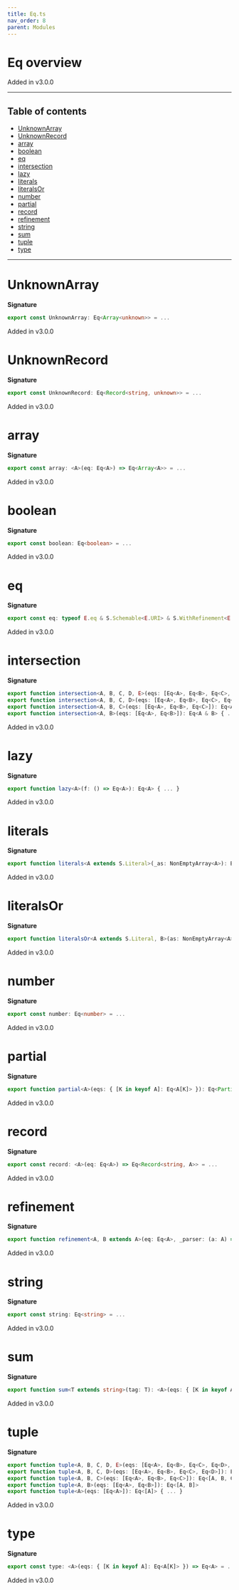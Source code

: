```yaml
---
title: Eq.ts
nav_order: 8
parent: Modules
---
```


# Eq overview

Added in v3.0.0

---

<h2 class="text-delta">Table of contents</h2>

- [UnknownArray](#unknownarray)
- [UnknownRecord](#unknownrecord)
- [array](#array)
- [boolean](#boolean)
- [eq](#eq)
- [intersection](#intersection)
- [lazy](#lazy)
- [literals](#literals)
- [literalsOr](#literalsor)
- [number](#number)
- [partial](#partial)
- [record](#record)
- [refinement](#refinement)
- [string](#string)
- [sum](#sum)
- [tuple](#tuple)
- [type](#type)

---

# UnknownArray

**Signature**

```ts
export const UnknownArray: Eq<Array<unknown>> = ...
```

Added in v3.0.0

# UnknownRecord

**Signature**

```ts
export const UnknownRecord: Eq<Record<string, unknown>> = ...
```

Added in v3.0.0

# array

**Signature**

```ts
export const array: <A>(eq: Eq<A>) => Eq<Array<A>> = ...
```

Added in v3.0.0

# boolean

**Signature**

```ts
export const boolean: Eq<boolean> = ...
```

Added in v3.0.0

# eq

**Signature**

```ts
export const eq: typeof E.eq & S.Schemable<E.URI> & S.WithRefinement<E.URI> = ...
```

Added in v3.0.0

# intersection

**Signature**

```ts
export function intersection<A, B, C, D, E>(eqs: [Eq<A>, Eq<B>, Eq<C>, Eq<D>, Eq<E>]): Eq<A & B & C & D & E>
export function intersection<A, B, C, D>(eqs: [Eq<A>, Eq<B>, Eq<C>, Eq<D>]): Eq<A & B & C & D>
export function intersection<A, B, C>(eqs: [Eq<A>, Eq<B>, Eq<C>]): Eq<A & B & C>
export function intersection<A, B>(eqs: [Eq<A>, Eq<B>]): Eq<A & B> { ... }
```

Added in v3.0.0

# lazy

**Signature**

```ts
export function lazy<A>(f: () => Eq<A>): Eq<A> { ... }
```

Added in v3.0.0

# literals

**Signature**

```ts
export function literals<A extends S.Literal>(_as: NonEmptyArray<A>): Eq<A> { ... }
```

Added in v3.0.0

# literalsOr

**Signature**

```ts
export function literalsOr<A extends S.Literal, B>(as: NonEmptyArray<A>, eq: Eq<B>): Eq<A | B> { ... }
```

Added in v3.0.0

# number

**Signature**

```ts
export const number: Eq<number> = ...
```

Added in v3.0.0

# partial

**Signature**

```ts
export function partial<A>(eqs: { [K in keyof A]: Eq<A[K]> }): Eq<Partial<A>> { ... }
```

Added in v3.0.0

# record

**Signature**

```ts
export const record: <A>(eq: Eq<A>) => Eq<Record<string, A>> = ...
```

Added in v3.0.0

# refinement

**Signature**

```ts
export function refinement<A, B extends A>(eq: Eq<A>, _parser: (a: A) => Either<string, B>): Eq<B> { ... }
```

Added in v3.0.0

# string

**Signature**

```ts
export const string: Eq<string> = ...
```

Added in v3.0.0

# sum

**Signature**

```ts
export function sum<T extends string>(tag: T): <A>(eqs: { [K in keyof A]: Eq<A[K] & Record<T, K>> }) => Eq<A[keyof A]> { ... }
```

Added in v3.0.0

# tuple

**Signature**

```ts
export function tuple<A, B, C, D, E>(eqs: [Eq<A>, Eq<B>, Eq<C>, Eq<D>, Eq<E>]): Eq<[A, B, C, D, E]>
export function tuple<A, B, C, D>(eqs: [Eq<A>, Eq<B>, Eq<C>, Eq<D>]): Eq<[A, B, C, D]>
export function tuple<A, B, C>(eqs: [Eq<A>, Eq<B>, Eq<C>]): Eq<[A, B, C]>
export function tuple<A, B>(eqs: [Eq<A>, Eq<B>]): Eq<[A, B]>
export function tuple<A>(eqs: [Eq<A>]): Eq<[A]> { ... }
```

Added in v3.0.0

# type

**Signature**

```ts
export const type: <A>(eqs: { [K in keyof A]: Eq<A[K]> }) => Eq<A> = ...
```

Added in v3.0.0
